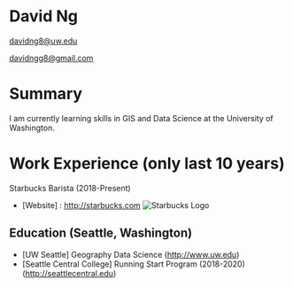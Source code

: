 # David Ng

davidng8@uw.edu

davidngg8@gmail.com


# Summary

I am currently learning skills in GIS and Data Science at the University of Washington.

# Work Experience (only last 10 years)

Starbucks Barista (2018-Present)
* [Website] : http://starbucks.com
 ![Starbucks Logo](https://i.imgur.com/cwoE9D7.jpg)

## Education (Seattle, Washington)

* [UW Seattle] Geography Data Science (http://www.uw.edu)
* [Seattle Central College] Running Start Program (2018-2020) (http://seattlecentral.edu)

